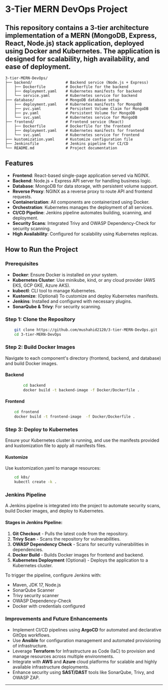 # 3-Tier MERN DevOps Project

## This repository contains a 3-tier architecture implementation of a MERN (MongoDB, Express, React, Node.js) stack application, deployed using Docker and Kubernetes. The application is designed for scalability, high availability, and ease of deployment.&#x20;

```
3-tier-MERN-DevOps/
├── backend/               # Backend service (Node.js + Express)
│   ├── Dockerfile         # Dockerfile for the backend
│   ├── deployment.yaml    # Kubernetes manifests for backend
│   └── service.yaml       # Kubernetes service for backend
├── database/              # MongoDB database setup
│   ├── deployment.yaml    # Kubernetes manifests for MongoDB
│   ├── pvc.yaml           # Persistent Volume Claim for MongoDB
│   ├── pv.yaml            # Persistent Volume for MongoDB
│   └── svc.yaml           # Kubernetes service for MongoDB
├── frontend/              # Frontend service (React)
│   ├── Dockerfile         # Dockerfile for the frontend
│   ├── deployment.yaml    # Kubernetes manifests for frontend
│   └── svc.yaml           # Kubernetes service for frontend
├── kustomization.yaml     # Kustomize configuration file
├── Jenkinsfile            # Jenkins pipeline for CI/CD
└── README.md              # Project documentation
```

## Features

- **Frontend**: React-based single-page application served via NGINX.
- **Backend**: Node.js + Express API server for handling business logic.
- **Database**: MongoDB for data storage, with persistent volume support.
- **Reverse Proxy**: NGINX as a reverse proxy to route API and frontend requests.
- **Containerization**: All components are containerized using Docker.
- **Orchestration**: Kubernetes manages the deployment of all services.
- **CI/CD Pipeline**: Jenkins pipeline automates building, scanning, and deployment.
- **Security Scans**: Integrated Trivy and OWASP Dependency-Check for security scanning.
- **High Availability**: Configured for scalability using Kubernetes replicas.

## How to Run the Project

### Prerequisites

- **Docker**: Ensure Docker is installed on your system.
- **Kubernetes Cluster**: Use minikube, kind, or any cloud provider (AWS EKS, GCP GKE, Azure AKS).
- **kubectl**: CLI tool to manage Kubernetes.
- **Kustomize**: (Optional) To customize and deploy Kubernetes manifests.
- **Jenkins**: Installed and configured with necessary plugins.
- **SonarQube & Trivy**: For security scanning.

### Step 1: Clone the Repository

```bash
    git clone https://github.com/mushahid2120/3-tier-MERN-DevOps.git
    cd 3-tier-MERN-DevOps
```

### Step 2: Build Docker Images

Navigate to each component's directory (frontend, backend, and database) and build Docker images.

#### Backend

```bash
        cd backend
        docker build -t backend-image -f Docker/Dockerfile .
```

#### Frontend

```bash
    cd frontend
    docker build -t frontend-image  -f Docker/Dockerfile .
```

### Step 3: Deploy to Kubernetes

Ensure your Kubernetes cluster is running, and use the manifests provided and kustomization file to apply all manifests files.

#### Kustomize

Use kustomization.yaml to manage resources:

```bash
    cd k8s/
    kubectl create -k .
```

### Jenkins Pipeline

A Jenkins pipeline is integrated into the project to automate security scans, build Docker images, and deploy to Kubernetes.

#### Stages in Jenkins Pipeline:

1. **Git Checkout** - Pulls the latest code from the repository.
2. **Trivy Scan** - Scans the repository for vulnerabilities.
3. **OWASP Dependency Check** - Scans for security vulnerabilities in dependencies.
4. **Docker Build** - Builds Docker images for frontend and backend.
5. **Kubernetes Deployment** (Optional) - Deploys the application to a Kubernetes cluster.

To trigger the pipeline, configure Jenkins with:

- Maven, JDK 17, Node.js
- SonarQube Scanner
- Trivy security scanner
- OWASP Dependency-Check
- Docker with credentials configured

### Improvements and Future Enhancements

- Implement CI/CD pipelines using **ArgoCD** for automated and declarative GitOps workflows.
- Use **Ansible** for configuration management and automated provisioning of infrastructure.
- Leverage **Terraform** for Infrastructure as Code (IaC) to provision and manage resources across multiple environments.
- Integrate with **AWS** and **Azure** cloud platforms for scalable and highly available infrastructure deployments.
- Enhance security using **SAST/DAST** tools like SonarQube, Trivy, and OWASP ZAP.

---
